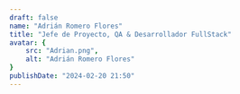 ```yaml
---
draft: false
name: "Adrián Romero Flores"
title: "Jefe de Proyecto, QA & Desarrollador FullStack"
avatar: {
    src: "Adrian.png",
    alt: "Adrián Romero Flores"
}
publishDate: "2024-02-20 21:50"
---
```

